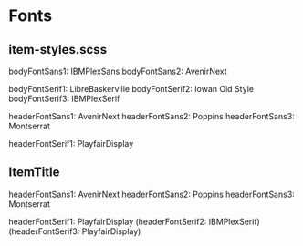 # Fonts

## item-styles.scss

bodyFontSans1: IBMPlexSans
bodyFontSans2: AvenirNext

bodyFontSerif1: LibreBaskerville
bodyFontSerif2: Iowan Old Style
bodyFontSerif3: IBMPlexSerif

headerFontSans1: AvenirNext
headerFontSans2: Poppins
headerFontSans3: Montserrat

headerFontSerif1: PlayfairDisplay


## ItemTitle

headerFontSans1: AvenirNext
headerFontSans2: Poppins
headerFontSans3: Montserrat

headerFontSerif1: PlayfairDisplay
(headerFontSerif2: IBMPlexSerif)
(headerFontSerif3: PlayfairDisplay)
